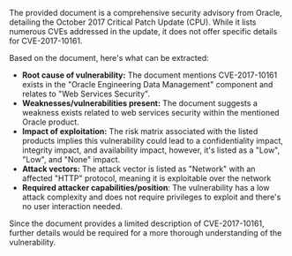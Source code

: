 The provided document is a comprehensive security advisory from Oracle, detailing the October 2017 Critical Patch Update (CPU). While it lists numerous CVEs addressed in the update, it does not offer specific details for CVE-2017-10161.

Based on the document, here's what can be extracted:

- **Root cause of vulnerability:** The document mentions CVE-2017-10161 exists in the "Oracle Engineering Data Management" component and relates to "Web Services Security".
- **Weaknesses/vulnerabilities present:** The document suggests a weakness exists related to web services security within the mentioned Oracle product.
- **Impact of exploitation:** The risk matrix associated with the listed products implies this vulnerability could lead to a confidentiality impact, integrity impact, and availability impact, however, it's listed as a "Low", "Low", and "None" impact.
- **Attack vectors:** The attack vector is listed as "Network" with an affected "HTTP" protocol, meaning it is exploitable over the network
- **Required attacker capabilities/position**: The vulnerability has a low attack complexity and does not require privileges to exploit and there's no user interaction needed.

Since the document provides a limited description of CVE-2017-10161, further details would be required for a more thorough understanding of the vulnerability.